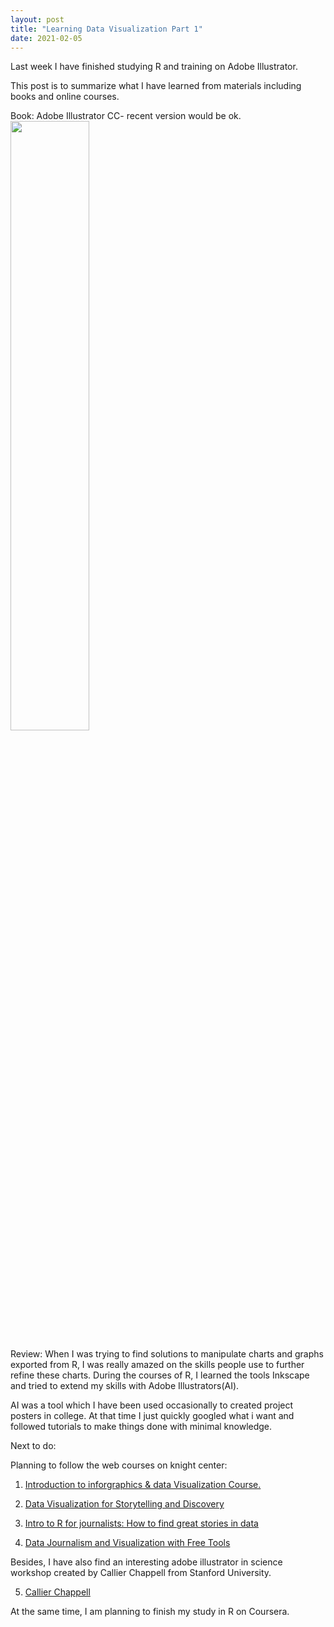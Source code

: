 ```yaml
---
layout: post
title: "Learning Data Visualization Part 1"
date: 2021-02-05
---
```

Last week I have finished studying R and training on Adobe Illustrator. 

This post is to summarize what I have learned from materials including books and online courses. 

Book: Adobe Illustrator CC- recent version would be ok. 
<a href="url"><img src="https://images-na.ssl-images-amazon.com/images/I/61jh9-QOVML._SX402_BO1,204,203,200_.jpg" style="width: 50%;"></a>

Review: When I was trying to find solutions to manipulate charts and graphs exported from R, I was really amazed on the skills people use to further refine these charts. During the courses of R, I learned the tools Inkscape and tried to extend my skills with Adobe Illustrators(AI).

AI was a tool which I have been used occasionally to created project posters in college. At that time I just quickly googled what i want and followed tutorials to make things done with minimal knowledge. 

Next to do:

Planning to follow the web courses on knight center:

1. <a href="https://www.youtube.com/watch?v=QinBJpjsm6E&list=PLa4VFIBUKrgLao-DalwedOCiq9RV6MPk9">Introduction to inforgraphics & data Visualization Course. </a>

2. <a href="https://journalismcourses.org/course/data-visualization-for-storytelling-and-discovery/">Data Visualization for Storytelling and Discovery </a>

3. <a href="https://journalismcourses.org/course/intro-to-r-for-journalists-how-to-find-great-stories-in-data/">Intro to R for journalists: How to find great stories in data</a>

4. <a href="https://journalismcourses.org/course/data-journalism-and-visualization-with-free-tools/">Data Journalism and Visualization with Free Tools</a>

Besides, I have also find an interesting adobe illustrator in science workshop created by Callier Chappell from Stanford University.

5. <a href="https://www.calliechappell.com">Callier Chappell</a>

At the same time, I am planning to finish my study in R on Coursera. 